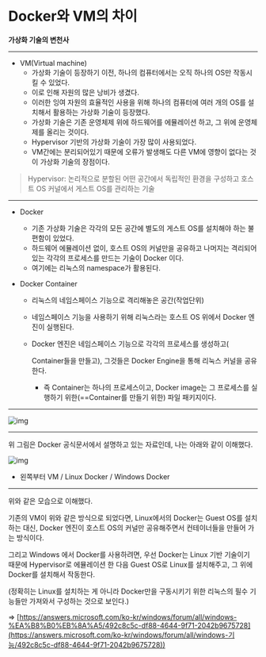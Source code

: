# Docker와 VM의 차이

**가상화 기술의 변천사**

------

- VM(Virtual machine)
  - 가상화 기술이 등장하기 이전, 하나의 컴퓨터에서는 오직 하나의 OS만 작동시킬 수 있었다.
  - 이로 인해 자원의 많은 낭비가 생겼다.
  - 이러한 잉여 자원의 효율적인 사용을 위해 하나의 컴퓨터에 여러 개의 OS를 설치해서 활용하는 가상화 기술이 등장했다.
  - 가상화 기술은 기존 운영체제 위에 하드웨어를 에뮬레이션 하고, 그 위에 운영체제를 올리는 것이다.
  - Hypervisor 기반의 가상화 기술이 가장 많이 사용되었다.
  - VM간에는 분리되어있기 때문에 오류가 발생해도 다른 VM에 영향이 없다는 것이 가상화 기술의 장점이다.

> Hypervisor:
> 논리적으로 분할된 어떤 공간에서 독립적인 환경을 구성하고 호스트 OS 커널에서 게스트 OS를 관리하는 기술

------

- Docker

  - 기존 가상화 기술은 각각의 모든 공간에 별도의 게스트 OS를 설치해야 하는 불편함이 있었다.
  - 하드웨어 에뮬레이션 없이, 호스트 OS의 커널만을 공유하고 나머지는 격리되어있는 각각의 프로세스를 만드는 기술이 Docker 이다.
  - 여기에는 리눅스의 namespace가 활용된다.

- Docker Container

  - 리눅스의 네임스페이스 기능으로 격리해놓은 공간(작업단위)

  - 네임스페이스 기능을 사용하기 위해 리눅스라는 호스트 OS 위에서 Docker 엔진이 실행된다.

  - Docker 엔진은 네임스페이스 기능으로 각각의 프로세스를 생성하고(

    Container들을 만들고), 그것들은 Docker Engine을 통해 리눅스 커널을 공유한다.

    - 즉 Container는 하나의 프로세스이고, Docker image는 그 프로세스를 실행하기 위한(==Container를 만들기 위한) 파일 패키지이다.

------



![img](https://blog.kakaocdn.net/dn/bo4OJt/btstCFgZUl5/iyEZt9Ilec347J2x8r80K1/img.jpg)

---

위 그림은 Docker 공식문서에서 설명하고 있는 자료인데, 나는 아래와 같이 이해했다.

![img](https://blog.kakaocdn.net/dn/tBAGL/btstMzz1xy5/2YWKIy1asvLGpIWdKJPUhk/img.png)

- 왼쪽부터 VM / Linux Docker / Windows Docker

---

위와 같은 모습으로 이해했다.



기존의 VM이 위와 같은 방식으로 되었다면, Linux에서의 Docker는 Guest OS를 설치하는 대신, Docker 엔진이 호스트 OS의 커널만 공유해주면서 컨테이너들을 만들어 가는 방식이다.



그리고 Windows 에서 Docker를 사용하려면, 우선 Docker는 Linux 기반 기술이기 때문에 Hypervisor로 에뮬레이션 한 다음 Guest OS로 Linux를 설치해주고, 그 위에 Docker를 설치해서 작동한다.



(정확히는 Linux를 설치하는 게 아니라 Docker만을 구동시키기 위한 리눅스의 필수 기능들만 가져와서 구성하는 것으로 보인다.)

=> [https://answers.microsoft.com/ko-kr/windows/forum/all/windows-%EA%B8%B0%EB%8A%A5/492c8c5c-df88-4644-9f71-2042b9675728](https://answers.microsoft.com/ko-kr/windows/forum/all/windows-기능/492c8c5c-df88-4644-9f71-2042b9675728))